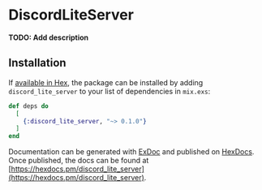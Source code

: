 # DiscordLiteServer

**TODO: Add description**

## Installation

If [available in Hex](https://hex.pm/docs/publish), the package can be installed
by adding `discord_lite_server` to your list of dependencies in `mix.exs`:

```elixir
def deps do
  [
    {:discord_lite_server, "~> 0.1.0"}
  ]
end
```

Documentation can be generated with [ExDoc](https://github.com/elixir-lang/ex_doc)
and published on [HexDocs](https://hexdocs.pm). Once published, the docs can
be found at [https://hexdocs.pm/discord_lite_server](https://hexdocs.pm/discord_lite_server).

